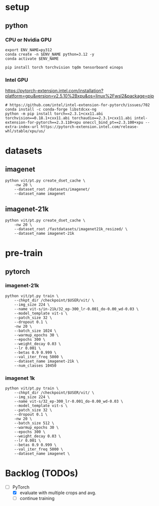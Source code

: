 # setup

## python

### CPU or Nvidia GPU
```
export ENV_NAME=py312
conda create -n $ENV_NAME python=3.12 -y
conda activate $ENV_NAME

pip install torch torchvision tqdm tensorboard einops
```

### Intel GPU

https://pytorch-extension.intel.com/installation?platform=gpu&version=v2.5.10%2Bxpu&os=linux%2Fwsl2&package=pip
```
# https://github.com/intel/intel-extension-for-pytorch/issues/702
conda install -c conda-forge libstdcxx-ng
python -m pip install torch==2.3.1+cxx11.abi torchvision==0.18.1+cxx11.abi torchaudio==2.3.1+cxx11.abi intel-extension-for-pytorch==2.3.110+xpu oneccl_bind_pt==2.3.100+xpu --extra-index-url https://pytorch-extension.intel.com/release-whl/stable/xpu/us/
```

# datasets

## imagenet
```
python vit/pt.py create_dset_cache \
    -nw 20 \
    --dataset_root /datasets/imagenet/
    --dataset_name imagenet
```

## imagenet-21k
```
python vit/pt.py create_dset_cache \
    -nw 20 \
    --dataset_root /fastdatasets/imagenet21k_resized/ \
    --dataset_name imagenet-21k
```

# pre-train

## pytorch

### imagenet-21k
```
python vit/pt.py train \
    --chkpt_dir /checkpoint/$USER/vit/ \
    --img_size 224 \
    --name vit-s/in-21k/32_ep-300_lr-0.001_do-0.00_wd-0.03 \
    --model_template vit-s \
    --patch_size 32 \
    --dropout 0.1 \
    -nw 20 \
    --batch_size 1024 \
    --warmup_epochs 30 \
    --epochs 300 \
    --weight_decay 0.03 \
    --lr 0.001 \
    --betas 0.9 0.999 \
    --val_iter_freq 5000 \
    --dataset_name imagenet-21k \
    --num_classes 10450
```

### imagenet 1k
```
python vit/pt.py train \
    --chkpt_dir /checkpoint/$USER/vit/ \
    --img_size 224 \
    --name vit-s/32_ep-300_lr-0.001_do-0.00_wd-0.03 \
    --model_template vit-s \
    --patch_size 32 \
    --dropout 0.1 \
    -nw 20 \
    --batch_size 512 \
    --warmup_epochs 30 \
    --epochs 300 \
    --weight_decay 0.03 \
    --lr 0.001 \
    --betas 0.9 0.999 \
    --val_iter_freq 5000 \
    --dataset_name imagenet \
```

# Backlog (TODOs)

- [ ] PyTorch
    - [x] evaluate with multiple crops and avg.
    - [ ] continue training
